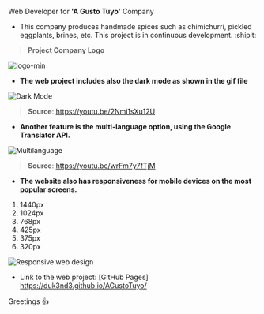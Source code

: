 Web Developer for **'A Gusto Tuyo'** Company 


- This company produces handmade spices such as chimichurri, pickled eggplants, brines, etc. This project is in continuous development. :shipit:

> **Project Company Logo**

![logo-min](https://user-images.githubusercontent.com/87254745/133169798-fe7ae8ec-3c70-465c-961a-231b5d86b9f5.jpg)


- **The web project includes also the dark mode as shown in the gif file**


![Dark Mode](https://user-images.githubusercontent.com/87254745/133006521-44554307-e34c-4da4-b08e-1daf66e15fff.gif)


> **Source**: https://youtu.be/2Nmi1sXu12U


- **Another feature is the multi-language option, using the Google Translator API.**


![Multilanguage](https://user-images.githubusercontent.com/87254745/133006620-5017521d-0b0a-49ac-98a1-c1ad00804d85.gif)


> **Source**: https://youtu.be/wrFm7y7fTjM


- **The website also has responsiveness for mobile devices on the most popular screens.**

1. 1440px
2. 1024px
3. 768px
4. 425px
5. 375px
6. 320px


![Responsive web design](https://user-images.githubusercontent.com/87254745/133006758-46dab97d-9ece-4662-ac48-6026af607064.gif)


- Link to the web project: [GitHub Pages] https://duk3nd3.github.io/AGustoTuyo/


Greetings :+1:
